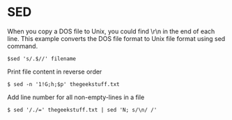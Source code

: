 # SED

When you copy a DOS file to Unix, you could find \r\n in the end of each line. This example converts the DOS file format to Unix file format using sed command.

```
$sed 's/.$//' filename
```

Print file content in reverse order

```
$ sed -n '1!G;h;$p' thegeekstuff.txt
```

Add line number for all non-empty-lines in a file

```
$ sed '/./=' thegeekstuff.txt | sed 'N; s/\n/ /'
```